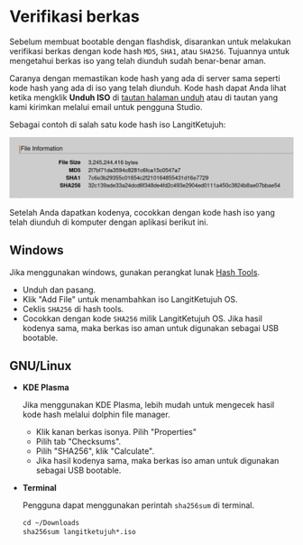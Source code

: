 # Verifikasi berkas

Sebelum membuat bootable dengan flashdisk, disarankan untuk melakukan verifikasi berkas dengan kode hash `MD5`, `SHA1`, atau `SHA256`. Tujuannya untuk mengetahui berkas iso yang telah diunduh sudah benar-benar aman.

Caranya dengan memastikan kode hash yang ada di server sama seperti kode hash yang ada di iso yang telah diunduh. Kode hash dapat Anda lihat ketika mengklik **Unduh ISO** di [tautan halaman unduh](https://langitketujuh.id/os/download/) atau di tautan yang kami kirimkan melalui email untuk pengguna Studio.

Sebagai contoh di salah satu kode hash iso LangitKetujuh:

![LangitKetujuh Hash](../media/image/hash-langitketujuh-id.webp)

Setelah Anda dapatkan kodenya, cocokkan dengan kode hash iso yang telah diunduh di komputer dengan aplikasi berikut ini.

## Windows

Jika menggunakan windows, gunakan perangkat lunak [Hash Tools](https://www.binaryfortress.com/Data/Download/?Package=hashtools&Log=100).

- Unduh dan pasang.
- Klik "Add File" untuk menambahkan iso LangitKetujuh OS.
- Ceklis `SHA256` di hash tools.
- Cocokkan dengan kode `SHA256` milik LangitKetujuh OS. Jika hasil kodenya sama, maka berkas iso aman untuk digunakan sebagai USB bootable.

## GNU/Linux

- **KDE Plasma**

  Jika menggunakan KDE Plasma, lebih mudah untuk mengecek hasil kode hash melalui dolphin file manager.

  - Klik kanan berkas isonya. Pilih "Properties"
  - Pilih tab "Checksums".
  - Pilih "SHA256", klik "Calculate".
  - Jika hasil kodenya sama, maka berkas iso aman untuk digunakan sebagai USB bootable.

- **Terminal**

  Pengguna dapat menggunakan perintah `sha256sum` di terminal.

  ```
  cd ~/Downloads
  sha256sum langitketujuh*.iso
  ```
